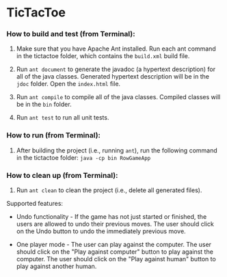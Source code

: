 # TicTacToe

### How to build and test (from Terminal):

1. Make sure that you have Apache Ant installed. Run each ant command in the tictactoe folder, which contains the `build.xml` build file.

2. Run `ant document` to generate the javadoc (a hypertext description) for all of the java classes. Generated hypertext description will be in the `jdoc` folder. Open the `index.html` file. 

3. Run `ant compile` to compile all of the java classes. Compiled classes will be in the `bin` folder.

4. Run `ant test` to run all unit tests.

### How to run (from Terminal):

1. After building the project (i.e., running `ant`), run the following command in the tictactoe folder:
   `java -cp bin RowGameApp`

### How to clean up (from Terminal):

1. Run `ant clean` to clean the project (i.e., delete all generated files).

Supported features:

* Undo functionality - If the game has not just started or finished, the users are allowed to undo their previous moves. The user should click on the Undo button to undo the immediately previous move.

* One player mode - The user can play against the computer. The user should click on the "Play against computer" button to play against the computer. The user should click on the "Play against human" button to play against another human.